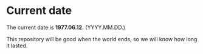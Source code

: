 # Current date

The current date is **1977.06.12.** (YYYY.MM.DD.)

This repository will be good when the world ends, so we will know how long it lasted.